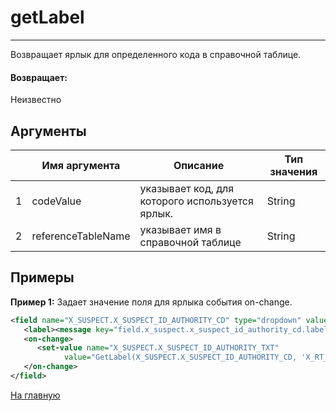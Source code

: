# getLabel

---

Возвращает ярлык для определенного кода в справочной таблице.

#### Возвращает:

Неизвестно

## Аргументы

|  | Имя аргумента | Описание | Тип значения |
| --- | --- | --- | --- |
| 1 | codeValue | указывает код, для которого используется ярлык. | String |
| 2 | referenceTableName | указывает имя в справочной таблице | String |

## Примеры

**Пример 1:** Задает значение поля для ярлыка события on-change.
```xml
<field name="X_SUSPECT.X_SUSPECT_ID_AUTHORITY_CD" type="dropdown" values="GetLabelValues('X_RT_SUSPECT_ID_AUTHORITY' + X_SUSPECT.X_SUSPECT_ID_AUTHORITY_TYPE_CD)">
   <label><message key="field.x_suspect.x_suspect_id_authority_cd.label.txt" /></label>
   <on-change>
      <set-value name="X_SUSPECT.X_SUSPECT_ID_AUTHORITY_TXT"
            value="GetLabel(X_SUSPECT.X_SUSPECT_ID_AUTHORITY_CD, 'X_RT_SUSPECT_ID_AUTHORITY' + X_SUSPECT.X_SUSPECT_ID_AUTHORITY_TYPE_CD)" />
   </on-change>
</field>
```



[На главную](./)